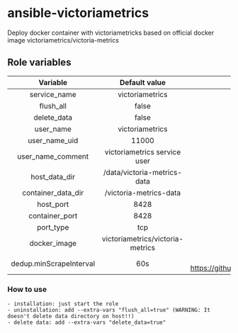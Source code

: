 # ansible-victoriametrics
Deploy docker container with victoriametricks based on official docker image victoriametrics/victoria-metrics

## Role variables
| Variable | Default value | Description |
| :---:        |     :---:      |         :---: |  
service_name                    |       victoriametrics                     |   Service name
flush_all                       |       false                               |
delete_data                     |       false                               |
user_name                       |       victoriametrics                     |   User
user_name_uid                   |       11000                               |   User ID
user_name_comment               |       victoriametrics service user        |   Comment
host_data_dir                   |       /data/victoria-metrics-data         |   Data directory on host
container_data_dir              |       /victoria-metrics-data              |   Container data directory
host_port                       |       8428                                |   Port on host
container_port                  |       8428                                |   Container port
port_type                       |       tcp                                 |   Port type
docker_image                    |       victoriametrics/victoria-metrics    |   Docker image
dedup.minScrapeInterval         |       60s                                 |   Deduplication option (see https://github.com/VictoriaMetrics/VictoriaMetrics#deduplication)

### How to use
    - installation: just start the role
    - uninstallation: add --extra-vars "flush_all=true" (WARNING: It doesn't delete data directory on host!!)
    - delete data: add --extra-vars "delete_data=true"
